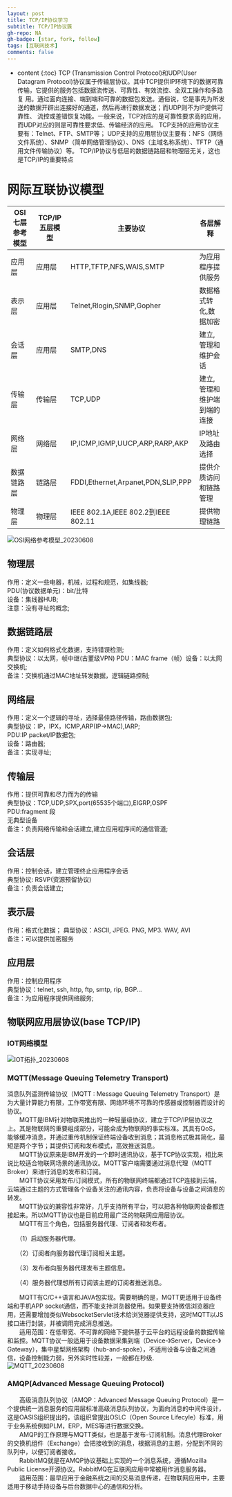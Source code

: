 ```yaml
---
layout: post
title: TCP/IP协议学习
subtitle: TCP/IP协议簇
gh-repo: NA
gh-badge: [star, fork, follow]
tags: [互联网技术]
comments: false
---
```

* content
{:toc}
TCP (Transmission Control Protocol)和UDP(User Datagram Protocol)协议属于传输层协议。其中TCP提供IP环境下的数据可靠传输，它提供的服务包括数据流传送、可靠性、有效流控、全双工操作和多路复 用。通过面向连接、端到端和可靠的数据包发送。通俗说，它是事先为所发送的数据开辟出连接好的通道，然后再进行数据发送；而UDP则不为IP提供可靠性、 流控或差错恢复功能。一般来说，TCP对应的是可靠性要求高的应用，而UDP对应的则是可靠性要求低、传输经济的应用。 TCP支持的应用协议主要有：Telnet、FTP、SMTP等； UDP支持的应用层协议主要有：NFS（网络文件系统）、SNMP（简单网络管理协议）、DNS（主域名称系统）、TFTP（通用文件传输协议）等。 TCP/IP协议与低层的数据链路层和物理层无关，这也是TCP/IP的重要特点




# 网际互联协议模型
|OSI七层参考模型|TCP/IP五层模型|主要协议|各层解释|
|--------------|-------|-------|-----------|
|应用层|应用层|HTTP,TFTP,NFS,WAIS,SMTP|为应用程序提供服务|
|表示层|应用层|Telnet,Rlogin,SNMP,Gopher|数据格式转化,数据加密|
|会话层|应用层|SMTP,DNS|建立,管理和维护会话|
|传输层|传输层|TCP,UDP|建立,管理和维护端到端的连接|
|网络层|网络层|IP,ICMP,IGMP,UUCP,ARP,RARP,AKP|IP地址及路由选择|
|数据链路层|链路层|FDDI,Ethernet,Arpanet,PDN,SLIP,PPP|提供介质访问和链路管理|
|物理层|物理层|IEEE 802.1A,IEEE 802.2到IEEE 802.11|提供物理链路|
![OSI网络参考模型_20230608](https://cdn.staticaly.com/gh/wilson-zhuo/pic_public@main/OSI网络参考模型_20230608.tpmpvppeodc.webp)
## 物理层
作用：定义一些电器，机械，过程和规范，如集线器;  
PDU(协议数据单元)：bit/比特  
设备：集线器HUB;  
注意：没有寻址的概念;  
## 数据链路层
作用：定义如何格式化数据，支持错误检测;  
典型协议：以太网，帧中继(古董级VPN) 
PDU：MAC frame（帧）设备：以太网交换机;  
备注：交换机通过MAC地址转发数据，逻辑链路控制;  
## 网络层
作用：定义一个逻辑的寻址，选择最佳路径传输，路由数据包;  
典型协议：IP，IPX，ICMP,ARP(IP->MAC),IARP;  
PDU:IP packet/IP数据包;  
设备：路由器;  
备注：实现寻址;  
## 传输层
作用：提供可靠和尽力而为的传输  
典型协议：TCP,UDP,SPX,port(65535个端口),EIGRP,OSPF  
PDU:fragment 段  
无典型设备  
备注：负责网络传输和会话建立,建立应用程序间的通信管道;  
## 会话层
作用：控制会话，建立管理终止应用程序会话  
典型协议: RSVP(资源预留协议)  
备注：负责会话建立;  
## 表示层
作用：格式化数据；
典型协议：ASCII, JPEG. PNG, MP3. WAV, AVI  
备注：可以提供加密服务  
## 应用层
作用：控制应用程序  
典型协议：telnet, ssh, http, ftp, smtp, rip, BGP...   
备注：为应用程序提供网络服务;  
## 物联网应用层协议(base TCP/IP)
### IOT网络模型
![IOT拓扑_20230608](https://cdn.staticaly.com/gh/wilson-zhuo/pic_public@main/IOT拓扑_20230608.3ltew2jhhue0.webp)
### MQTT(Message Queuing Telemetry Transport)
消息队列遥测传输协议（MQTT : Message Queuing Telemetry Transport）是为大量计算能力有限，工作带宽有限、网络环境不可靠的传感器或控制器而设计的协议。  
　　MQTT是IBM针对物联网推出的一种轻量级协议，建立于TCP/IP层协议之上。其是物联网的重要组成部分，可能会成为物联网的事实标准。其具有QoS，能够缓冲消息，并通过重传机制保证终端设备收到消息；其消息格式极其简化，最短是两个字节；其提供订阅和发布模式，高效推送消息。  
　　MQTT协议原来是IBM开发的一个即时通讯协议，基于TCP协议实现，相比来说比较适合物联网场景的通讯协议。MQTT客户端需要通过消息代理（MQTT Broker）来进行消息的发布和订阅。  
　　MQTT协议采用发布/订阅模式，所有的物联网终端都通过TCP连接到云端，云端通过主题的方式管理各个设备关注的通讯内容，负责将设备与设备之间消息的转发。  
　　MQTT协议的兼容性非常好，几乎支持所有平台，可以把各种物联网设备都连接起来。所以MQTT协议也是目前应用最广泛的物联网应用层协议。  
　　MQTT有三个角色，包括服务器代理、订阅者和发布者。  

　　（1）启动服务器代理。  

　　（2）订阅者向服务器代理订阅相关主题。  

　　（3）发布者向服务器代理发布主题信息。  

　　（4）服务器代理想所有订阅该主题的订阅者推送消息。  

　　MQTT有C/C++语言和JAVA包实现。需要明确的是，MQTT更适用于设备终端和手机APP socket通信，而不能支持浏览器使用。如果要支持微信浏览器应用，还需要增加类似WebsocketServlet技术给浏览器提供支持，这时MQTT以JS接口进行封装，并被调用完成消息推送。  
　　适用范围：在低带宽、不可靠的网络下提供基于云平台的远程设备的数据传输和监控。MQTT协议一般适用于设备数据采集到端（Device-》Server，Device-》Gateway），集中星型网络架构（hub-and-spoke），不适用设备与设备之间通信，设备控制能力弱，另外实时性较差，一般都在秒级.  
![MQTT_20230608](https://cdn.staticaly.com/gh/wilson-zhuo/pic_public@main/MQTT_20230608.saq3ui2x70g.webp)
### AMQP(Advanced Message Queuing Protocol)
　　高级消息队列协议（AMQP：Advanced Message Queuing Protocol）是一个提供统一消息服务的应用层标准高级消息队列协议，为面向消息的中间件设计，这是OASIS组织提出的，该组织曾提出OSLC（Open Source Lifecyle）标准，用于业务系统例如PLM，ERP，MES等进行数据交换。  
　　AMQP的工作原理与MQTT类似，也是基于发布-订阅机制。消息代理Broker的交换机组件（Exchange）会把接收到的消息，根据消息的主题，分配到不同的队列中，以便订阅者接收。  
　　RabbitMQ就是在AMQP协议基础上实现的一个消息系统，遵循Mozilla Public License开源协议。RabbitMQ在互联网应用中常被用作消息服务器。  
　　适用范围：最早应用于金融系统之间的交易消息传递，在物联网应用中，主要适用于移动手持设备与后台数据中心的通信和分析。  
